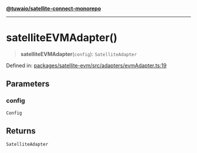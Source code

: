 [**@tuwaio/satellite-connect-monorepo**](../../../README.md)

***

# satelliteEVMAdapter()

> **satelliteEVMAdapter**(`config`): `SatelliteAdapter`

Defined in: [packages/satellite-evm/src/adapters/evmAdapter.ts:19](https://github.com/TuwaIO/satellite-connect/blob/46085d28e0b4ff146f6da7e03a614830032927cd/packages/satellite-evm/src/adapters/evmAdapter.ts#L19)

## Parameters

### config

`Config`

## Returns

`SatelliteAdapter`
